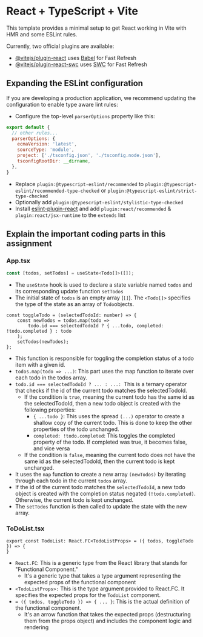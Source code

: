 # React + TypeScript + Vite

This template provides a minimal setup to get React working in Vite with HMR and some ESLint rules.

Currently, two official plugins are available:

- [@vitejs/plugin-react](https://github.com/vitejs/vite-plugin-react/blob/main/packages/plugin-react/README.md) uses [Babel](https://babeljs.io/) for Fast Refresh
- [@vitejs/plugin-react-swc](https://github.com/vitejs/vite-plugin-react-swc) uses [SWC](https://swc.rs/) for Fast Refresh

## Expanding the ESLint configuration

If you are developing a production application, we recommend updating the configuration to enable type aware lint rules:

- Configure the top-level `parserOptions` property like this:

```js
export default {
  // other rules...
  parserOptions: {
    ecmaVersion: 'latest',
    sourceType: 'module',
    project: ['./tsconfig.json', './tsconfig.node.json'],
    tsconfigRootDir: __dirname,
  },
}
```

- Replace `plugin:@typescript-eslint/recommended` to `plugin:@typescript-eslint/recommended-type-checked` or `plugin:@typescript-eslint/strict-type-checked`
- Optionally add `plugin:@typescript-eslint/stylistic-type-checked`
- Install [eslint-plugin-react](https://github.com/jsx-eslint/eslint-plugin-react) and add `plugin:react/recommended` & `plugin:react/jsx-runtime` to the `extends` list

## Explain the important coding parts in this assignment

### **App.tsx**
```jsx
const [todos, setTodos] = useState<Todo[]>([]);
```
- The `useState` hook is used to declare a state variable named `todos` and its corresponding update function `setTodos`
- The initial state of `todos` is an empty array (`[]`). The `<Todo[]>` specifies the type of the state as an array of `Todo`objects.

```tsx
const toggleTodo = (selectedTodoId: number) => {
    const newTodos = todos.map(todo =>
        todo.id === selectedTodoId ? { ...todo, completed: !todo.completed } : todo
    );
    setTodos(newTodos);
};
```
- This function is responsible for toggling the completion status of a todo item with a given id. 
- `todos.map(todo => ...)`: This part uses the map function to iterate over each todo in the todos array.
- `todo.id === selectedTodoId ? ... : ...: `This is a ternary operator that checks if the id of the current todo matches the selectedTodoId.
  - If the condition is `true`, meaning the current todo has the same id as the selectedTodoId, then a new todo object is created with the following properties:
    - `{ ...todo }`: This uses the spread `(...)` operator to create a shallow copy of the current todo. This is done to keep the other properties of the todo unchanged. 
    - `completed: !todo.completed`: This toggles the completed property of the todo. If completed was true, it becomes false, and vice versa
  - If the condition is `false`, meaning the current todo does not have the same id as the selectedTodoId, then the current todo is kept unchanged.
- It uses the `map` function to create a new array `(newTodos)` by iterating through each todo in the current `todos` array. 
- If the id of the current todo matches the `selectedTodoId`, a new todo object is created with the completion status negated `(!todo.completed)`. Otherwise, the current todo is kept unchanged. 
- The `setTodos` function is then called to update the state with the new array.

### **ToDoList.tsx**
````tsx
export const TodoList: React.FC<TodoListProps> = ({ todos, toggleTodo }) => {
}
````
- `React.FC`: This is a generic type from the React library that stands for "Functional Component." 
  - It's a generic type that takes a type argument representing the expected props of the functional component
- `<TodoListProps>:` This is the type argument provided to React.FC. It specifies the expected props for the `TodoList` component. 
- `= ({ todos, toggleTodo }) => { ... }`: This is the actual definition of the functional component. 
  - It's an arrow function that takes the expected props (destructuring them from the props object) and includes the component logic and rendering